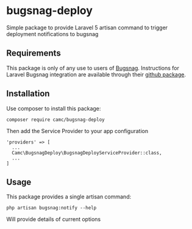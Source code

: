 # bugsnag-deploy
Simple package to provide Laravel 5 artisan command to trigger deployment notifications to bugsnag

## Requirements
This package is only of any use to users of [Bugsnag](http://www.bugsnag.com). Instructions for Laravel Bugsnag integration are available through their [github package](https://github.com/bugsnag/bugsnag-laravel).

## Installation

Use composer to install this package:

`composer require camc/bugsnag-deploy`

Then add the Service Provider to your app configuration

```
'providers' => [
  ...
  Camc\BugsnagDeploy\BugsnagDeployServiceProvider::class,
  ...
]
```


## Usage

This package provides a single artisan command:

`php artisan bugsnag:notify --help`

Will provide details of current options
